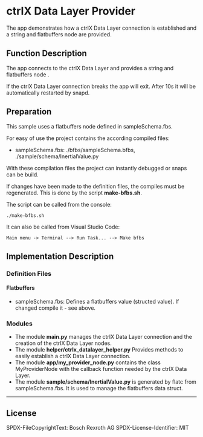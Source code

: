 # ctrlX Data Layer Provider

The app demonstrates how a ctrlX Data Layer connection is established and a string and flatbuffers node are provided.

## Function Description

The app connects to the ctrlX Data Layer and provides a string and flatbuffers node .

If the ctrlX Data Layer connection breaks the app will exit. After 10s it will be automatically restarted by snapd.

## Preparation

This sample uses a flatbuffers node defined in sampleSchema.fbs.

For easy of use the project contains the according compiled files:

* sampleSchema.fbs: ./bfbs/sampleSchema.bfbs, ./sample/schema/InertialValue.py

With these compilation files the project can instantly debugged or snaps can be build.

If changes have been made to the definition files, the compiles must be regenerated. This is done by the script __make-bfbs.sh__.

The script can be called from the console:

    ./make-bfbs.sh

It can also be called from Visual Studio Code:

    Main menu -> Terminal --> Run Task... --> Make bfbs

## Implementation Description

### Definition Files

#### Flatbuffers

* sampleSchema.fbs: Defines a flatbuffers value (structed value). If changed compile it - see above.

### Modules

* The module __main.py__ manages the ctrlX Data Layer connection and the creation of the ctrlX Data Layer nodes.
* The module __helper/ctrlx_datalayer_helper.py__ Provides methods to easily establish a ctrlX Data Layer connection.
* The module __app/my_provider_node.py__ contains the class MyProviderNode with the callback function needed by the ctrlX Data Layer.
* The module __sample/schema/InertialValue.py__ is generated by flatc from sampleSchema.fbs. It is used to manage the flatbuffers data struct.

___

## License

SPDX-FileCopyrightText: Bosch Rexroth AG
SPDX-License-Identifier: MIT
